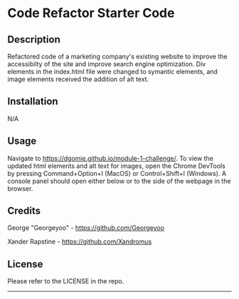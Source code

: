 # Code Refactor Starter Code

## Description

Refactored code of a marketing company's existing website to improve the accessibilty of the site and improve search engine optimization. Div elements in the index.html file were changed to symantic elements, and image elements received the addition of alt text.

## Installation

N/A

## Usage

Navigate to https://dgomie.github.io/module-1-challenge/. To view the updated html elements and alt text for images, open the Chrome DevTools by pressing Command+Option+I (MacOS) or Control+Shift+I (Windows). A console panel should open either below or to the side of the webpage in the browser.

## Credits

George "Georgeyoo" - https://github.com/Georgeyoo

Xander Rapstine - https://github.com/Xandromus

## License

Please refer to the LICENSE in the repo.

---
